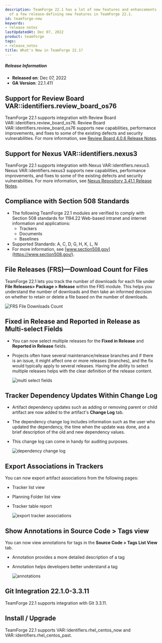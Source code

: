 ```yaml
---
description: TeamForge 22.1 has a lot of new features and enhancements. Here's a list
  of a few release-defining new features in TeamForge 22.1.
id: teamforge-new
keywords:
- release notes
lastUpdatedAt: Dec 07, 2022
product: teamforge
tags:
- release_notes
title: What's New in TeamForge 22.1?
---
```


##### Release Information

* **Released on**: Dec 07, 2022
* **GA Version**: 22.1.411

## Support for Review Board VAR::identifiers.review_board_os76

TeamForge 22.1 supports integration with Review Board VAR::identifiers.review_board_os76. Review Board VAR::identifiers.review_board_os76 supports new capabilities, performance improvements, and fixes to some of the existing defects and security vulnerabilities. For more information, see [Review Board 4.0.6 Release Notes](https://www.reviewboard.org/docs/releasenotes/reviewboard/4.0.6/).

## Support for Nexus VAR::identifiers.nexus3

TeamForge 22.1 supports integration with Nexus VAR::identifiers.nexus3. Nexus VAR::identifiers.nexus3 supports new capabilities, performance improvements, and fixes to some of the existing defects and security vulnerabilities. For more information, see [Nexus Repository 3.41.1 Release Notes](https://help.sonatype.com/repomanager3/product-information/release-notes/2022-release-notes/nexus-repository-3.41.0---3.41.1-release-notes).

## Compliance with Section 508 Standards

* The following TeamForge 22.1 modules are verified to comply with Section 508 standards for 1194.22 Web-based intranet and internet information and applications:
  * Trackers
  * Documents
  * Baselines
* Supported Standards: A, C, D, G, H, K, L, N
* For more information, see [www.section508.gov](https://www.section508.gov/).

## File Releases (FRS)—Download Count for Files

TeamForge 22.1 lets you track the number of downloads for each file under **File Releases> Package > Release** within the FRS module. This helps you understand the number of downloads and then take an informed decision on whether to retain or delete a file based on the number of downloads.

![FRS File Downloads Count](/docs/assets/images/frsfiledownloadcount.png)

## Fixed in Release and Reported in Release as Multi-select Fields

* You can now select multiple releases for the **Fixed in Release** and **Reported in Release** fields.
* Projects often have several maintenance/release branches and if there is an issue, it might affect one or more releases (branches), and the fix would typically apply to several releases. Having the ability to select multiple releases helps with the clear definition of the release content.

  ![multi select fields](/docs/assets/images/multiselectfields.png)

## Tracker Dependency Updates Within Change Log  

* Artifact dependency updates such as adding or removing parent or child artifact are now added to the artifact's **Change Log** tab.
* The dependency change log includes information such as the user who updated the dependency, the time when the update was done, and a brief description of the old and new dependency values.
* This change log can come in handy for auditing purposes.
  
  ![dependency change log](/docs/assets/images/dependencychangelog.png)  


## Export Associations in Trackers

You can now export artifact associations from the following pages:

* Tracker list view
* Planning Folder list view
* Tracker table report

  ![export tracker associations](/docs/assets/images/exportassociations.png)  

## Show Annotations in Source Code > Tags view

You can now view annotations for tags in the **Source Code > Tags** **List View** tab.

* Annotation provides a more detailed description of a tag
* Annotation helps developers better understand a tag

  ![annotations](/docs/assets/images/annotations.png)  

## Git Integration 22.1.0-3.3.11

TeamForge 22.1 supports integration with Git 3.3.11.

## Install / Upgrade

TeamForge 22.1 supports VAR::identifiers.rhel_centos_now and VAR::identifiers.rhel_centos_past.